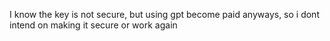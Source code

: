 I know the key is not secure, but using gpt become paid anyways, so i dont intend on making it secure or work again
